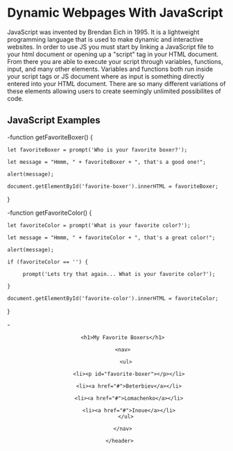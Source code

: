 # Dynamic Webpages With JavaScript

JavaScript was invented by Brendan Eich in 1995. It is a lightweight programming language that is used to make dynamic and interactive websites. In order to use JS you must start by linking a JavaScript file to your html document or opening up a "script" tag in your HTML document. From there you are able to execute your script through variables, functions, input, and many other elements. Variables and functions both run inside your script tags or JS document where as input is something directly entered into your HTML document. There are so many different variations of these elements allowing users to create seemingly unlimited possibilites of code.

## JavaScript Examples

-function getFavoriteBoxer() {

    let favoriteBoxer = prompt('Who is your favorite boxer?');
    
    let message = "Hmmm, " + favoriteBoxer + ", that's a good one!";
    
    alert(message);
    
    document.getElementById('favorite-boxer').innerHTML = favoriteBoxer;
}

-function getFavoriteColor() {

    let favoriteColor = prompt('What is your favorite color?');
    
    let message = "Hmmm, " + favoriteColor + ", that's a great color!";
    
    alert(message);
    
    if (favoriteColor == '') {
    
         prompt('Lets try that again... What is your favorite color?');
         
    }
    
    document.getElementById('favorite-color').innerHTML = favoriteColor;
}

-<header>
    
        <h1>My Favorite Boxers</h1>
    
        <nav>
            
          <ul>
              
            <li><p id="favorite-boxer"></p></li>
              
            <li><a href="#">Beterbiev</a></li>
              
            <li><a href="#">Lomachenko</a></li>
              
            <li><a href="#">Inoue</a></li>
          </ul>
            
        </nav>
    
      </header>

